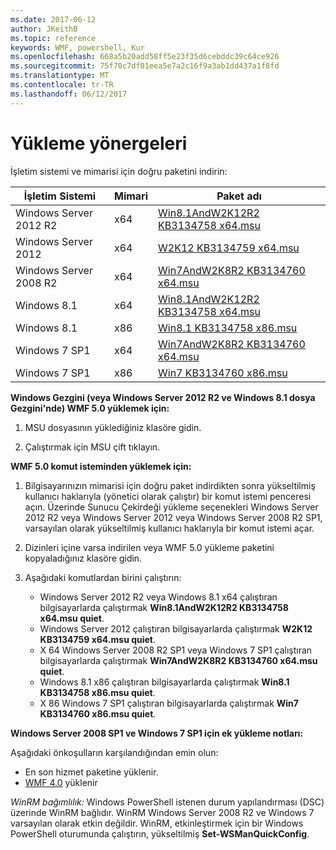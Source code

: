 ```yaml
---
ms.date: 2017-06-12
author: JKeithB
ms.topic: reference
keywords: WMF, powershell, Kur
ms.openlocfilehash: 668a5b20add58ff5e23f35d6cebddc39c64ce926
ms.sourcegitcommit: 75f70c7df01eea5e7a2c16f9a3ab1dd437a1f8fd
ms.translationtype: MT
ms.contentlocale: tr-TR
ms.lasthandoff: 06/12/2017
---
```

# <a name="installation-instructions"></a>Yükleme yönergeleri

İşletim sistemi ve mimarisi için doğru paketini indirin:

| İşletim Sistemi       | Mimari | Paket adı              | 
|------------------------|--------------|---------------------------| 
| Windows Server 2012 R2 | x64      | [Win8.1AndW2K12R2 KB3134758 x64.msu](http://go.microsoft.com/fwlink/?LinkId=717507) | 
| Windows Server 2012    | x64      | [W2K12 KB3134759 x64.msu](http://go.microsoft.com/fwlink/?LinkId=717506) | 
| Windows Server 2008 R2 | x64      | [Win7AndW2K8R2 KB3134760 x64.msu](http://go.microsoft.com/fwlink/?LinkId=717504) |
| Windows 8.1            | x64          | [Win8.1AndW2K12R2 KB3134758 x64.msu](http://go.microsoft.com/fwlink/?LinkId=717507) |
| Windows 8.1            | x86          | [Win8.1 KB3134758 x86.msu](http://go.microsoft.com/fwlink/?LinkID=717963) |
| Windows 7 SP1          | x64          | [Win7AndW2K8R2 KB3134760 x64.msu](http://go.microsoft.com/fwlink/?LinkId=717504) |
| Windows 7 SP1          | x86          | [Win7 KB3134760 x86.msu](http://go.microsoft.com/fwlink/?LinkID=717962) |


**Windows Gezgini (veya Windows Server 2012 R2 ve Windows 8.1 dosya Gezgini'nde) WMF 5.0 yüklemek için:**

1. MSU dosyasının yüklediğiniz klasöre gidin.

2. Çalıştırmak için MSU çift tıklayın.

**WMF 5.0 komut isteminden yüklemek için:** 

1. Bilgisayarınızın mimarisi için doğru paket indirdikten sonra yükseltilmiş kullanıcı haklarıyla (yönetici olarak çalıştır) bir komut istemi penceresi açın. Üzerinde Sunucu Çekirdeği yükleme seçenekleri Windows Server 2012 R2 veya Windows Server 2012 veya Windows Server 2008 R2 SP1, varsayılan olarak yükseltilmiş kullanıcı haklarıyla bir komut istemi açar.

2. Dizinleri içine varsa indirilen veya WMF 5.0 yükleme paketini kopyaladığınız klasöre gidin.

3. Aşağıdaki komutlardan birini çalıştırın:
    - Windows Server 2012 R2 veya Windows 8.1 x64 çalıştıran bilgisayarlarda çalıştırmak **Win8.1AndW2K12R2 KB3134758 x64.msu quiet**.
    - Windows Server 2012 çalıştıran bilgisayarlarda çalıştırmak **W2K12 KB3134759 x64.msu quiet**.
    - X 64 Windows Server 2008 R2 SP1 veya Windows 7 SP1 çalıştıran bilgisayarlarda çalıştırmak **Win7AndW2K8R2 KB3134760 x64.msu quiet**.
    - Windows 8.1 x86 çalıştıran bilgisayarlarda çalıştırmak **Win8.1 KB3134758 x86.msu quiet**.
    - X 86 Windows 7 SP1 çalıştıran bilgisayarlarda çalıştırmak **Win7 KB3134760 x86.msu quiet**.

**Windows Server 2008 SP1 ve Windows 7 SP1 için ek yükleme notları:**

Aşağıdaki önkoşulların karşılandığından emin olun:
- En son hizmet paketine yüklenir.
- [WMF 4.0](http://www.microsoft.com/en-us/download/details.aspx?id=40855) yüklenir

*WinRM bağımlılık:* Windows PowerShell istenen durum yapılandırması (DSC) üzerinde WinRM bağlıdır. WinRM Windows Server 2008 R2 ve Windows 7 varsayılan olarak etkin değildir. WinRM, etkinleştirmek için bir Windows PowerShell oturumunda çalıştırın, yükseltilmiş **Set-WSManQuickConfig**.


